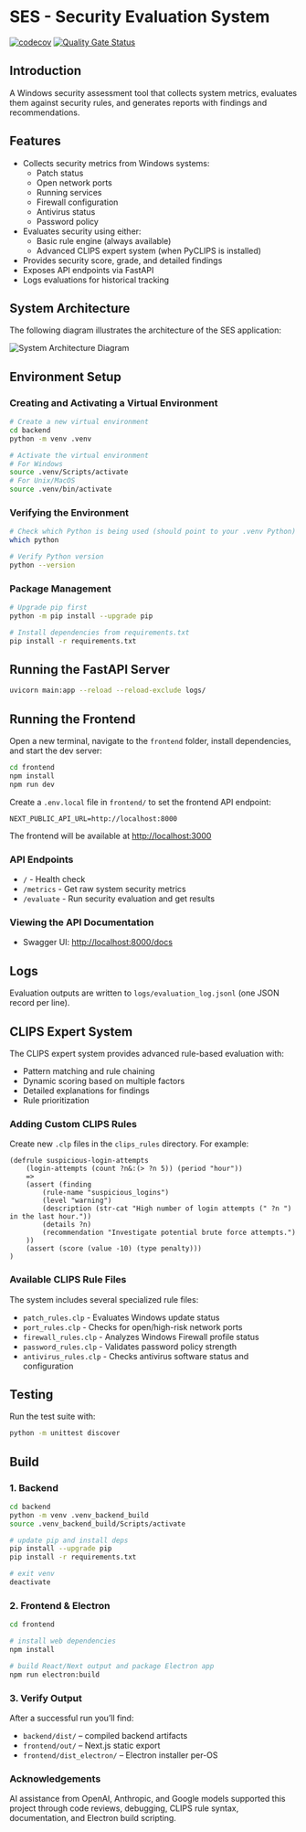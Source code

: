 # SES - Security Evaluation System

[![codecov](https://codecov.io/gh/ajbarea/ses/graph/badge.svg?token=3PfdAPHO7K)](https://codecov.io/gh/ajbarea/ses) [![Quality Gate Status](https://sonarcloud.io/api/project_badges/measure?project=ajbarea_ses&metric=alert_status)](https://sonarcloud.io/summary/new_code?id=ajbarea_ses)

## Introduction

A Windows security assessment tool that collects system metrics, evaluates them against security rules, and generates reports with findings and recommendations.

## Features

- Collects security metrics from Windows systems:
  - Patch status
  - Open network ports
  - Running services
  - Firewall configuration
  - Antivirus status
  - Password policy
- Evaluates security using either:
  - Basic rule engine (always available)
  - Advanced CLIPS expert system (when PyCLIPS is installed)
- Provides security score, grade, and detailed findings
- Exposes API endpoints via FastAPI
- Logs evaluations for historical tracking

## System Architecture

The following diagram illustrates the architecture of the SES application:

![System Architecture Diagram](https://www.mermaidchart.com/raw/0e79dd72-8d03-4177-8504-0c572454a15d?theme=light&version=v0.1&format=svg)

## Environment Setup

### Creating and Activating a Virtual Environment

```bash
# Create a new virtual environment
cd backend
python -m venv .venv

# Activate the virtual environment
# For Windows
source .venv/Scripts/activate
# For Unix/MacOS
source .venv/bin/activate
```

### Verifying the Environment

```bash
# Check which Python is being used (should point to your .venv Python)
which python

# Verify Python version
python --version
```

### Package Management

```bash
# Upgrade pip first
python -m pip install --upgrade pip

# Install dependencies from requirements.txt
pip install -r requirements.txt
```

## Running the FastAPI Server

```bash
uvicorn main:app --reload --reload-exclude logs/
```

## Running the Frontend

Open a new terminal, navigate to the `frontend` folder, install dependencies, and start the dev server:

```bash
cd frontend
npm install
npm run dev
```

Create a `.env.local` file in `frontend/` to set the frontend API endpoint:

```text
NEXT_PUBLIC_API_URL=http://localhost:8000
```

The frontend will be available at <http://localhost:3000>

### API Endpoints

- `/` - Health check
- `/metrics` - Get raw system security metrics
- `/evaluate` - Run security evaluation and get results

### Viewing the API Documentation

- Swagger UI: <http://localhost:8000/docs>

## Logs

Evaluation outputs are written to `logs/evaluation_log.jsonl` (one JSON record per line).

## CLIPS Expert System

The CLIPS expert system provides advanced rule-based evaluation with:

- Pattern matching and rule chaining
- Dynamic scoring based on multiple factors
- Detailed explanations for findings
- Rule prioritization

### Adding Custom CLIPS Rules

Create new `.clp` files in the `clips_rules` directory. For example:

```clips
(defrule suspicious-login-attempts
    (login-attempts (count ?n&:(> ?n 5)) (period "hour"))
    =>
    (assert (finding
        (rule-name "suspicious_logins")
        (level "warning")
        (description (str-cat "High number of login attempts (" ?n ") in the last hour."))
        (details ?n)
        (recommendation "Investigate potential brute force attempts.")
    ))
    (assert (score (value -10) (type penalty)))
)
```

### Available CLIPS Rule Files

The system includes several specialized rule files:

- `patch_rules.clp` - Evaluates Windows update status
- `port_rules.clp` - Checks for open/high-risk network ports
- `firewall_rules.clp` - Analyzes Windows Firewall profile status
- `password_rules.clp` - Validates password policy strength
- `antivirus_rules.clp` - Checks antivirus software status and configuration

## Testing

Run the test suite with:

```bash
python -m unittest discover
```

## Build

### 1. Backend

```bash
cd backend
python -m venv .venv_backend_build
source .venv_backend_build/Scripts/activate

# update pip and install deps
pip install --upgrade pip
pip install -r requirements.txt

# exit venv
deactivate
```

### 2. Frontend & Electron

```bash
cd frontend

# install web dependencies
npm install

# build React/Next output and package Electron app
npm run electron:build
```

### 3. Verify Output

After a successful run you’ll find:

- `backend/dist/` – compiled backend artifacts
- `frontend/out/` – Next.js static export
- `frontend/dist_electron/` – Electron installer per-OS

### Acknowledgements

AI assistance from OpenAI, Anthropic, and Google models supported this project through code reviews, debugging, CLIPS rule syntax, documentation, and Electron build scripting.
